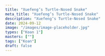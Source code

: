 ```yaml
---
title: "Xuefeng’s Turtle-Nosed Snake"
meta_title: "Xuefeng’s Turtle-Nosed Snake"
description: "Xuefeng’s Turtle-Nosed Snake"
date: 2024-09-12
image: "/images/image-placeholder.jpg"
types: ["Koan 1"]
masters: [""]
tags: ["Koan"]
draft: false
---
```


